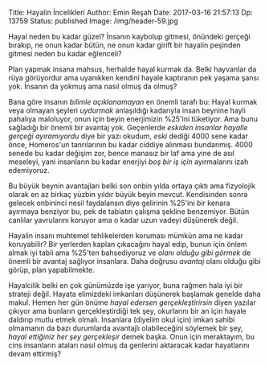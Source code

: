 Title: Hayalin İncelikleri
Author: Emin Reşah
Date:  2017-03-16 21:57:13
Dp: 13759
Status: published
Image: /img/header-59.jpg

Hayal neden bu kadar güzel? İnsanın kaybolup gitmesi, önündeki gerçeği bırakıp,
ne onun kadar bütün, ne onun kadar girift bir hayalin peşinden gitmesi neden bu
kadar eğlenceli?

Plan yapmak insana mahsus, herhalde hayal kurmak da. Belki hayvanlar da rüya
görüyordur ama uyanıkken kendini hayale kaptıranın pek yaşama şansı yok. İnsanın
da yokmuş ama nasıl olmuş da olmuş?

Bana göre insanın *bilimle açıklanamayan* en önemli tarafı bu: Hayal kurmak veya
olmayan şeyleri *uydurmak* anlaşıldığı kadarıyla insan beynine hayli pahalıya
maloluyor, onun için beyin enerjimizin %25'ini tüketiyor. Ama bunu sağladığı bir
önemli bir avantaj yok. Geçenlerde *eskiden insanlar hayalle gerçeği
ayıramıyordu* diye bir yazı okudum, *eski* dediği 4000 sene kadar önce,
Homeros'un tanrılarının bu kadar ciddiye alınması bundanmış. 4000 senede bu
kadar değişim zor, bence manasız bir laf ama yine de asıl meseleyi, yani
insanların bu kadar enerjiyi *boş bir iş için* ayırmalarını izah edemiyoruz.

Bu büyük beynin avantajları belki son onbin yılda ortaya çıktı ama fizyolojik
olarak en az birkaç yüzbin yıldır büyük beyin mevcut. Kendisinden sonra gelecek
onbininci nesil faydalansın diye gelirinin %25'ini bir kenara ayırmaya benziyor
bu, pek de tabiatın çalışma şekline benzemiyor. Bütün canlılar yavrularını
koruyor ama o kadar uzun vadeyi düşünerek değil.

Hayalin insanı muhtemel tehlikelerden koruması mümkün ama ne kadar koruyabilir?
Bir yerlerden kaplan çıkacağını hayal edip, bunun için önlem almak iyi tabii ama
%25'ten bahsediyoruz ve *olanı olduğu gibi görmek* de önemli bir avantaj
sağlıyor insanlara. Daha doğrusu *avantaj* olanı olduğu gibi görüp, plan
yapabilmekte.

Hayalcilik belki en çok günümüzde işe yarıyor, buna rağmen hala iyi bir strateji
değil. Hayata elimizdeki imkanları düşünerek başlamak genelde daha makul. Hemen
her gün önüme *hayal edersen gerçekleştirirsin* diyen yazılar çıkıyor ama
bunların gerçekleştirdiği tek şey, okurlarını bir an için hayale daldırıp mutlu
etmek olmalı. İnsanlara (diyelim okul için) imkan sahibi olmamanın da bazı
durumlarda avantajlı olabileceğini söylemek bir şey, *hayal ettiğiniz her şey
gerçekleşir* demek başka. Onun için meraktayım, bu cins insanların ataları nasıl
olmuş da genlerini aktaracak kadar hayatlarını devam ettirmiş?


